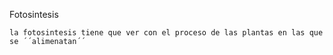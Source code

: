 Fotosintesis
~~~
la fotosintesis tiene que ver con el proceso de las plantas en las que se ´´alimenatan´´

